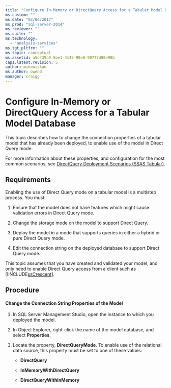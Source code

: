 ```yaml
---
title: "Configure In-Memory or DirectQuery Access for a Tabular Model Database | Microsoft Docs"
ms.custom: ""
ms.date: "03/06/2017"
ms.prod: "sql-server-2014"
ms.reviewer: ""
ms.suite: ""
ms.technology: 
  - "analysis-services"
ms.tgt_pltfrm: ""
ms.topic: conceptual
ms.assetid: a5d439a9-5be1-4145-90e8-90777d80e98b
caps.latest.revision: 5
author: minewiskan
ms.author: owend
manager: craigg
---
```

# Configure In-Memory or DirectQuery Access for a Tabular Model Database
  This topic describes how to change the connection properties of a tabular model that has already been deployed, to enable use of the model in Direct Query mode.  
  
 For more information about these properties, and configuration for the most common scenarios, see [DirectQuery Deployment Scenarios &#40;SSAS Tabular&#41;](../directquery-deployment-scenarios-ssas-tabular.md).  
  
## Requirements  
 Enabling the use of Direct Query mode on a tabular model is a multistep process. You must:  
  
1.  Ensure that the model does not have features which might cause validation errors in Direct Query mode.  
  
2.  Change the storage mode on the model to support Direct Query.  
  
3.  Deploy the model in a mode that supports queries in either a hybrid or pure Direct Query mode.  
  
4.  Edit the connection string on the deployed database to support Direct Query mode.  
  
 This topic assumes that you have created and validated your model, and only need to enable Direct Query access from a client such as [!INCLUDE[ssCrescent](../../includes/sscrescent-md.md)].  
  
## Procedure  
  
#### Change the Connection String Properties of the Model  
  
1.  In SQL Server Management Studio, open the instance to which you deployed the model.  
  
2.  In Object Explorer, right-click the name of the model database, and select **Properties**.  
  
3.  Locate the property, **DirectQueryMode**. To enable use of the relational data source, this property must be set to one of these values:  
  
    -   **DirectQuery**  
  
    -   **InMemoryWithDirectQuery**  
  
    -   **DirectQueryWithInMemory**  
  
  
